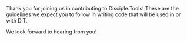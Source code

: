 Thank you for joining us in contributing to Disciple.Tools! These are the guidelines we expect you to follow in writing code that will be used in or with D.T.



We look forward to hearing from you!
